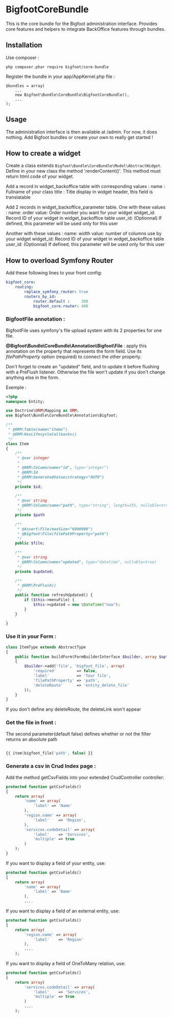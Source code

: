 BigfootCoreBundle
=================

This is the core bundle for the Bigfoot administration interface.
Provides core features and helpers to integrate BackOffice features through bundles.

Installation
------------

Use composer :

    php composer.phar require bigfoot/core-bundle

Register the bundle in your app/AppKernel.php file :

    $bundles = array(
        ...
        new Bigfoot\Bundle\CoreBundle\BigfootCoreBundle(),
        ...
    );

Usage
-----

The administration interface is then available at /admin. For now, it does nothing. Add Bigfoot bundles or create your own to really get started !


How to create a widget
---------------

Create a class extends `Bigfoot\Bundle\CoreBundle\Model\AbstractWidget`.
Define in your new class the method 'renderContent()'. This method must return html code of your widget.

Add a record in widget_backoffice table with corresponding values :
  name : Fullname of your class
  title : Title display in widget header, this field is translatable

Add 2 records in widget_backoffice_parameter table.
One with these values :
  name: order
  value: Order number you want for your widget
  widget_id: Record ID of your widget in widget_backoffice table
  user_id: (Optionnal) If defined, this parameter will be used only for this user

Another with these values :
  name: width
  value: number of columns use by your widget
  widget_id: Record ID of your widget in widget_backoffice table
  user_id: (Optionnal) If defined, this parameter will be used only for this user

How to overload Symfony Router
---------------

Add these following lines to your front config:

```yml
bigfoot_core:
    routing:
        replace_symfony_router: true
        routers_by_id:
            router.default :     300
            bigfoot_core.router: 400
```

### BigfootFile annotation :
BigfootFile uses symfony's file upload system with its 2 properties for one file.

**@Bigfoot\Bundle\CoreBundle\Annotation\Bigfoot\File** : apply this annotation on the property that represents the form field. Use its *filePathProperty* option (required) to connect the other property.

Don't forget to create an "updated" field, and to update it before flushing with a PreFlush listener. Otherwise the file won't update if you don't change anything else in the form.

Exemple :

``` php
<?php
namespace Entity;

use Doctrine\ORM\Mapping as ORM;
use Bigfoot\Bundle\CoreBundle\Annotation\Bigfoot;

/**
 * @ORM\Table(name="items")
 * @ORM\HasLifecycleCallbacks()
 */
class Item
{
    /**
     * @var integer
     *
     * @ORM\Column(name="id", type="integer")
     * @ORM\Id
     * @ORM\GeneratedValue(strategy="AUTO")
     */
    private $id;

    /**
     * @var string
     * @ORM\Column(name="path", type="string", length=255, nullable=true)
     */
    private $path

    /**
     * @Assert\File(maxSize="6000000")
     * @Bigfoot\File(filePathProperty="path")
     */
    public $file;

    /**
     * @var string
     * @ORM\Column(name="updated", type="datetime", nullable=true)
     */
    private $updated;

    /**
     * @ORM\PreFlush()
     */
    public function refreshUpdated() {
        if ($this->menuFile) {
            $this->updated = new \DateTime("now");
        }
    }

}
```

### Use it in your Form :

``` php
class ItemType extends AbstractType
{
    public function buildForm(FormBuilderInterface $builder, array $options)
    {
        $builder->add('file', 'bigfoot_file', array(
            'required'         => false,
            'label'            => 'Your file',
            'filePathProperty' => 'path',
            'deleteRoute'      => 'entity_delete_file'
        ));
    }
}
```

If you don't define any deleteRoute, the deleteLink won't appear

### Get the file in front :

The second parameter(default false) defines whether or not the filter returns an absolute path

```php

{{ item|bigfoot_file('path', false) }}

```

### Generate a csv in Crud Index page :

Add the method getCsvFields into your extended CrudController controller:

``` php
protected function getCsvFields()
{
    return array(
        'name' => array(
            'label' => 'Name'
        ),
        'region.name' => array(
            'label'    => 'Region',
        ),
        'services.codeDetail' => array(
            'label'    => 'Services',
            'multiple' => true
        )
    );
}
```

If you want to display a field of your entity, use:

``` php
protected function getCsvFields()
{
    return array(
        'name' => array(
            'label' => 'Name'
        ),
        ....
```

If you want to display a field of an external entity, use:

``` php
protected function getCsvFields()
{
    return array(
        'region.name' => array(
            'label'    => 'Region'
        ),
        ....
    );
```

If you want to display a field of OneToMany relation, use:

``` php
protected function getCsvFields()
{
    return array(
        'services.codeDetail' => array(
            'label'    => 'Services',
            'multiple' => true
        )
        ....
    );
```
